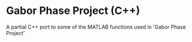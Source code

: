 # Gabor Phase Project (C++)

A partial C++ port to some of the MATLAB functions used in 'Gabor Phase Project'
